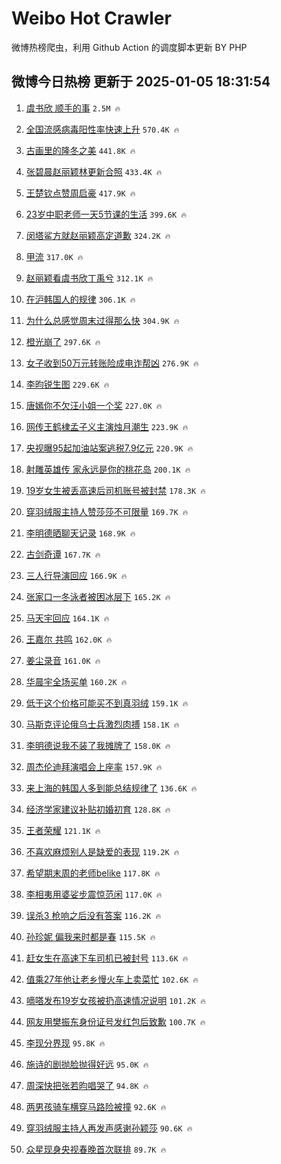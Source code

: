 # Weibo Hot Crawler 



微博热榜爬虫，利用 Github Action 的调度脚本更新 BY PHP 


## 微博今日热榜 更新于 2025-01-05 18:31:54 
1. [虞书欣 顺手的事](https://s.weibo.com/weibo?q=%E8%99%9E%E4%B9%A6%E6%AC%A3%20%E9%A1%BA%E6%89%8B%E7%9A%84%E4%BA%8B&t=31&band_rank=1&Refer=top) `2.5M 🔥` 

1. [全国流感病毒阳性率快速上升](https://s.weibo.com/weibo?q=%23%E5%85%A8%E5%9B%BD%E6%B5%81%E6%84%9F%E7%97%85%E6%AF%92%E9%98%B3%E6%80%A7%E7%8E%87%E5%BF%AB%E9%80%9F%E4%B8%8A%E5%8D%87%23&t=31&band_rank=2&Refer=top) `570.4K 🔥` 

1. [古画里的隆冬之美](https://s.weibo.com/weibo?q=%23%E5%8F%A4%E7%94%BB%E9%87%8C%E7%9A%84%E9%9A%86%E5%86%AC%E4%B9%8B%E7%BE%8E%23&t=31&band_rank=3&Refer=top) `441.8K 🔥` 

1. [张碧晨赵丽颖林更新合照](https://s.weibo.com/weibo?q=%23%E5%BC%A0%E7%A2%A7%E6%99%A8%E8%B5%B5%E4%B8%BD%E9%A2%96%E6%9E%97%E6%9B%B4%E6%96%B0%E5%90%88%E7%85%A7%23&t=31&band_rank=4&Refer=top) `433.4K 🔥` 

1. [王楚钦点赞周启豪](https://s.weibo.com/weibo?q=%23%E7%8E%8B%E6%A5%9A%E9%92%A6%E7%82%B9%E8%B5%9E%E5%91%A8%E5%90%AF%E8%B1%AA%23&t=31&band_rank=5&Refer=top) `417.9K 🔥` 

1. [23岁中职老师一天5节课的生活](https://s.weibo.com/weibo?q=23%E5%B2%81%E4%B8%AD%E8%81%8C%E8%80%81%E5%B8%88%E4%B8%80%E5%A4%A95%E8%8A%82%E8%AF%BE%E7%9A%84%E7%94%9F%E6%B4%BB&t=31&band_rank=6&Refer=top) `399.6K 🔥` 

1. [闵塔鲨方就赵丽颖高定道歉](https://s.weibo.com/weibo?q=%23%E9%97%B5%E5%A1%94%E9%B2%A8%E6%96%B9%E5%B0%B1%E8%B5%B5%E4%B8%BD%E9%A2%96%E9%AB%98%E5%AE%9A%E9%81%93%E6%AD%89%23&t=31&band_rank=7&Refer=top) `324.2K 🔥` 

1. [甲流](https://s.weibo.com/weibo?q=%E7%94%B2%E6%B5%81&t=31&band_rank=8&Refer=top) `317.0K 🔥` 

1. [赵丽颖看虞书欣丁禹兮](https://s.weibo.com/weibo?q=%23%E8%B5%B5%E4%B8%BD%E9%A2%96%E7%9C%8B%E8%99%9E%E4%B9%A6%E6%AC%A3%E4%B8%81%E7%A6%B9%E5%85%AE%23&t=31&band_rank=9&Refer=top) `312.1K 🔥` 

1. [在沪韩国人的规律](https://s.weibo.com/weibo?q=%23%E5%9C%A8%E6%B2%AA%E9%9F%A9%E5%9B%BD%E4%BA%BA%E7%9A%84%E8%A7%84%E5%BE%8B%23&t=31&band_rank=10&Refer=top) `306.1K 🔥` 

1. [为什么总感觉周末过得那么快](https://s.weibo.com/weibo?q=%23%E4%B8%BA%E4%BB%80%E4%B9%88%E6%80%BB%E6%84%9F%E8%A7%89%E5%91%A8%E6%9C%AB%E8%BF%87%E5%BE%97%E9%82%A3%E4%B9%88%E5%BF%AB%23&t=31&band_rank=11&Refer=top) `304.9K 🔥` 

1. [橙光崩了](https://s.weibo.com/weibo?q=%E6%A9%99%E5%85%89%E5%B4%A9%E4%BA%86&t=31&band_rank=12&Refer=top) `297.6K 🔥` 

1. [女子收到50万元转账险成电诈帮凶](https://s.weibo.com/weibo?q=%23%E5%A5%B3%E5%AD%90%E6%94%B6%E5%88%B050%E4%B8%87%E5%85%83%E8%BD%AC%E8%B4%A6%E9%99%A9%E6%88%90%E7%94%B5%E8%AF%88%E5%B8%AE%E5%87%B6%23&t=31&band_rank=13&Refer=top) `276.9K 🔥` 

1. [李昀锐生图](https://s.weibo.com/weibo?q=%E6%9D%8E%E6%98%80%E9%94%90%E7%94%9F%E5%9B%BE&t=31&band_rank=14&Refer=top) `229.6K 🔥` 

1. [唐嫣你不欠汪小姐一个奖](https://s.weibo.com/weibo?q=%E5%94%90%E5%AB%A3%E4%BD%A0%E4%B8%8D%E6%AC%A0%E6%B1%AA%E5%B0%8F%E5%A7%90%E4%B8%80%E4%B8%AA%E5%A5%96&t=31&band_rank=15&Refer=top) `227.0K 🔥` 

1. [网传王鹤棣孟子义主演烛月潮生](https://s.weibo.com/weibo?q=%23%E7%BD%91%E4%BC%A0%E7%8E%8B%E9%B9%A4%E6%A3%A3%E5%AD%9F%E5%AD%90%E4%B9%89%E4%B8%BB%E6%BC%94%E7%83%9B%E6%9C%88%E6%BD%AE%E7%94%9F%23&t=31&band_rank=16&Refer=top) `223.9K 🔥` 

1. [央视曝95起加油站案逃税7.9亿元](https://s.weibo.com/weibo?q=%23%E5%A4%AE%E8%A7%86%E6%9B%9D95%E8%B5%B7%E5%8A%A0%E6%B2%B9%E7%AB%99%E6%A1%88%E9%80%83%E7%A8%8E7.9%E4%BA%BF%E5%85%83%23&t=31&band_rank=17&Refer=top) `220.9K 🔥` 

1. [射雕英雄传 家永远是你的桃花岛](https://s.weibo.com/weibo?q=%E5%B0%84%E9%9B%95%E8%8B%B1%E9%9B%84%E4%BC%A0%20%E5%AE%B6%E6%B0%B8%E8%BF%9C%E6%98%AF%E4%BD%A0%E7%9A%84%E6%A1%83%E8%8A%B1%E5%B2%9B&t=31&band_rank=18&Refer=top) `200.1K 🔥` 

1. [19岁女生被丢高速后司机账号被封禁](https://s.weibo.com/weibo?q=%2319%E5%B2%81%E5%A5%B3%E7%94%9F%E8%A2%AB%E4%B8%A2%E9%AB%98%E9%80%9F%E5%90%8E%E5%8F%B8%E6%9C%BA%E8%B4%A6%E5%8F%B7%E8%A2%AB%E5%B0%81%E7%A6%81%23&t=31&band_rank=19&Refer=top) `178.3K 🔥` 

1. [穿羽绒服主持人赞莎莎不可限量](https://s.weibo.com/weibo?q=%23%E7%A9%BF%E7%BE%BD%E7%BB%92%E6%9C%8D%E4%B8%BB%E6%8C%81%E4%BA%BA%E8%B5%9E%E8%8E%8E%E8%8E%8E%E4%B8%8D%E5%8F%AF%E9%99%90%E9%87%8F%23&t=31&band_rank=20&Refer=top) `169.7K 🔥` 

1. [李明德晒聊天记录](https://s.weibo.com/weibo?q=%23%E6%9D%8E%E6%98%8E%E5%BE%B7%E6%99%92%E8%81%8A%E5%A4%A9%E8%AE%B0%E5%BD%95%23&t=31&band_rank=21&Refer=top) `168.9K 🔥` 

1. [古剑奇谭](https://s.weibo.com/weibo?q=%E5%8F%A4%E5%89%91%E5%A5%87%E8%B0%AD&t=31&band_rank=22&Refer=top) `167.7K 🔥` 

1. [三人行导演回应](https://s.weibo.com/weibo?q=%23%E4%B8%89%E4%BA%BA%E8%A1%8C%E5%AF%BC%E6%BC%94%E5%9B%9E%E5%BA%94%23&t=31&band_rank=23&Refer=top) `166.9K 🔥` 

1. [张家口一冬泳者被困冰层下](https://s.weibo.com/weibo?q=%23%E5%BC%A0%E5%AE%B6%E5%8F%A3%E4%B8%80%E5%86%AC%E6%B3%B3%E8%80%85%E8%A2%AB%E5%9B%B0%E5%86%B0%E5%B1%82%E4%B8%8B%23&t=31&band_rank=24&Refer=top) `165.2K 🔥` 

1. [马天宇回应](https://s.weibo.com/weibo?q=%23%E9%A9%AC%E5%A4%A9%E5%AE%87%E5%9B%9E%E5%BA%94%23&t=31&band_rank=25&Refer=top) `164.1K 🔥` 

1. [王嘉尔 共鸣](https://s.weibo.com/weibo?q=%E7%8E%8B%E5%98%89%E5%B0%94%20%E5%85%B1%E9%B8%A3&t=31&band_rank=26&Refer=top) `162.0K 🔥` 

1. [姜尘录音](https://s.weibo.com/weibo?q=%23%E5%A7%9C%E5%B0%98%E5%BD%95%E9%9F%B3%23&t=31&band_rank=27&Refer=top) `161.0K 🔥` 

1. [华晨宇全场买单](https://s.weibo.com/weibo?q=%23%E5%8D%8E%E6%99%A8%E5%AE%87%E5%85%A8%E5%9C%BA%E4%B9%B0%E5%8D%95%23&t=31&band_rank=28&Refer=top) `160.2K 🔥` 

1. [低于这个价格可能买不到真羽绒](https://s.weibo.com/weibo?q=%23%E4%BD%8E%E4%BA%8E%E8%BF%99%E4%B8%AA%E4%BB%B7%E6%A0%BC%E5%8F%AF%E8%83%BD%E4%B9%B0%E4%B8%8D%E5%88%B0%E7%9C%9F%E7%BE%BD%E7%BB%92%23&t=31&band_rank=29&Refer=top) `159.1K 🔥` 

1. [马斯克评论俄乌士兵激烈肉搏](https://s.weibo.com/weibo?q=%23%E9%A9%AC%E6%96%AF%E5%85%8B%E8%AF%84%E8%AE%BA%E4%BF%84%E4%B9%8C%E5%A3%AB%E5%85%B5%E6%BF%80%E7%83%88%E8%82%89%E6%90%8F%23&t=31&band_rank=30&Refer=top) `158.1K 🔥` 

1. [李明德说我不装了我摊牌了](https://s.weibo.com/weibo?q=%23%E6%9D%8E%E6%98%8E%E5%BE%B7%E8%AF%B4%E6%88%91%E4%B8%8D%E8%A3%85%E4%BA%86%E6%88%91%E6%91%8A%E7%89%8C%E4%BA%86%23&t=31&band_rank=31&Refer=top) `158.0K 🔥` 

1. [周杰伦迪拜演唱会上座率](https://s.weibo.com/weibo?q=%23%E5%91%A8%E6%9D%B0%E4%BC%A6%E8%BF%AA%E6%8B%9C%E6%BC%94%E5%94%B1%E4%BC%9A%E4%B8%8A%E5%BA%A7%E7%8E%87%23&t=31&band_rank=32&Refer=top) `157.9K 🔥` 

1. [来上海的韩国人多到能总结规律了](https://s.weibo.com/weibo?q=%23%E6%9D%A5%E4%B8%8A%E6%B5%B7%E7%9A%84%E9%9F%A9%E5%9B%BD%E4%BA%BA%E5%A4%9A%E5%88%B0%E8%83%BD%E6%80%BB%E7%BB%93%E8%A7%84%E5%BE%8B%E4%BA%86%23&t=31&band_rank=33&Refer=top) `136.6K 🔥` 

1. [经济学家建议补贴初婚初育](https://s.weibo.com/weibo?q=%23%E7%BB%8F%E6%B5%8E%E5%AD%A6%E5%AE%B6%E5%BB%BA%E8%AE%AE%E8%A1%A5%E8%B4%B4%E5%88%9D%E5%A9%9A%E5%88%9D%E8%82%B2%23&t=31&band_rank=34&Refer=top) `128.8K 🔥` 

1. [王者荣耀](https://s.weibo.com/weibo?q=%23%E7%8E%8B%E8%80%85%E8%8D%A3%E8%80%80%23&t=31&band_rank=35&Refer=top) `121.1K 🔥` 

1. [不喜欢麻烦别人是缺爱的表现](https://s.weibo.com/weibo?q=%23%E4%B8%8D%E5%96%9C%E6%AC%A2%E9%BA%BB%E7%83%A6%E5%88%AB%E4%BA%BA%E6%98%AF%E7%BC%BA%E7%88%B1%E7%9A%84%E8%A1%A8%E7%8E%B0%23&t=31&band_rank=36&Refer=top) `119.2K 🔥` 

1. [希望期末周的老师belike](https://s.weibo.com/weibo?q=%E5%B8%8C%E6%9C%9B%E6%9C%9F%E6%9C%AB%E5%91%A8%E7%9A%84%E8%80%81%E5%B8%88belike&t=31&band_rank=37&Refer=top) `117.8K 🔥` 

1. [李相夷用婆娑步震惊范闲](https://s.weibo.com/weibo?q=%E6%9D%8E%E7%9B%B8%E5%A4%B7%E7%94%A8%E5%A9%86%E5%A8%91%E6%AD%A5%E9%9C%87%E6%83%8A%E8%8C%83%E9%97%B2&t=31&band_rank=38&Refer=top) `117.0K 🔥` 

1. [误杀3 枪响之后没有答案](https://s.weibo.com/weibo?q=%E8%AF%AF%E6%9D%803%20%E6%9E%AA%E5%93%8D%E4%B9%8B%E5%90%8E%E6%B2%A1%E6%9C%89%E7%AD%94%E6%A1%88&t=31&band_rank=39&Refer=top) `116.2K 🔥` 

1. [孙珍妮 偏我来时都是春](https://s.weibo.com/weibo?q=%E5%AD%99%E7%8F%8D%E5%A6%AE%20%E5%81%8F%E6%88%91%E6%9D%A5%E6%97%B6%E9%83%BD%E6%98%AF%E6%98%A5&t=31&band_rank=40&Refer=top) `115.5K 🔥` 

1. [赶女生在高速下车司机已被封号](https://s.weibo.com/weibo?q=%23%E8%B5%B6%E5%A5%B3%E7%94%9F%E5%9C%A8%E9%AB%98%E9%80%9F%E4%B8%8B%E8%BD%A6%E5%8F%B8%E6%9C%BA%E5%B7%B2%E8%A2%AB%E5%B0%81%E5%8F%B7%23&t=31&band_rank=41&Refer=top) `113.6K 🔥` 

1. [值乘27年他让老乡慢火车上卖菜忙](https://s.weibo.com/weibo?q=%23%E5%80%BC%E4%B9%9827%E5%B9%B4%E4%BB%96%E8%AE%A9%E8%80%81%E4%B9%A1%E6%85%A2%E7%81%AB%E8%BD%A6%E4%B8%8A%E5%8D%96%E8%8F%9C%E5%BF%99%23&t=31&band_rank=42&Refer=top) `102.6K 🔥` 

1. [嘀嗒发布19岁女孩被扔高速情况说明](https://s.weibo.com/weibo?q=%23%E5%98%80%E5%97%92%E5%8F%91%E5%B8%8319%E5%B2%81%E5%A5%B3%E5%AD%A9%E8%A2%AB%E6%89%94%E9%AB%98%E9%80%9F%E6%83%85%E5%86%B5%E8%AF%B4%E6%98%8E%23&t=31&band_rank=43&Refer=top) `101.2K 🔥` 

1. [网友用樊振东身份证号发红包后致歉](https://s.weibo.com/weibo?q=%23%E7%BD%91%E5%8F%8B%E7%94%A8%E6%A8%8A%E6%8C%AF%E4%B8%9C%E8%BA%AB%E4%BB%BD%E8%AF%81%E5%8F%B7%E5%8F%91%E7%BA%A2%E5%8C%85%E5%90%8E%E8%87%B4%E6%AD%89%23&t=31&band_rank=44&Refer=top) `100.7K 🔥` 

1. [李现分界现](https://s.weibo.com/weibo?q=%23%E6%9D%8E%E7%8E%B0%E5%88%86%E7%95%8C%E7%8E%B0%23&t=31&band_rank=45&Refer=top) `95.8K 🔥` 

1. [施诗的剧抛脸抛得好远](https://s.weibo.com/weibo?q=%E6%96%BD%E8%AF%97%E7%9A%84%E5%89%A7%E6%8A%9B%E8%84%B8%E6%8A%9B%E5%BE%97%E5%A5%BD%E8%BF%9C&t=31&band_rank=46&Refer=top) `95.0K 🔥` 

1. [周深快把张若昀唱哭了](https://s.weibo.com/weibo?q=%E5%91%A8%E6%B7%B1%E5%BF%AB%E6%8A%8A%E5%BC%A0%E8%8B%A5%E6%98%80%E5%94%B1%E5%93%AD%E4%BA%86&t=31&band_rank=47&Refer=top) `94.8K 🔥` 

1. [两男孩骑车横穿马路险被撞](https://s.weibo.com/weibo?q=%23%E4%B8%A4%E7%94%B7%E5%AD%A9%E9%AA%91%E8%BD%A6%E6%A8%AA%E7%A9%BF%E9%A9%AC%E8%B7%AF%E9%99%A9%E8%A2%AB%E6%92%9E%23&t=31&band_rank=48&Refer=top) `92.6K 🔥` 

1. [穿羽绒服主持人再发声感谢孙颖莎](https://s.weibo.com/weibo?q=%23%E7%A9%BF%E7%BE%BD%E7%BB%92%E6%9C%8D%E4%B8%BB%E6%8C%81%E4%BA%BA%E5%86%8D%E5%8F%91%E5%A3%B0%E6%84%9F%E8%B0%A2%E5%AD%99%E9%A2%96%E8%8E%8E%23&t=31&band_rank=49&Refer=top) `90.6K 🔥` 

1. [众星现身央视春晚首次联排](https://s.weibo.com/weibo?q=%23%E4%BC%97%E6%98%9F%E7%8E%B0%E8%BA%AB%E5%A4%AE%E8%A7%86%E6%98%A5%E6%99%9A%E9%A6%96%E6%AC%A1%E8%81%94%E6%8E%92%23&t=31&band_rank=50&Refer=top) `89.7K 🔥` 

